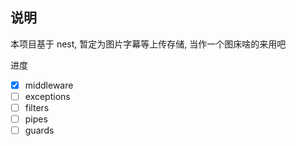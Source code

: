 ## 说明

本项目基于 nest, 暂定为图片字幕等上传存储, 当作一个图床啥的来用吧

进度

- [x] middleware
- [ ] exceptions
- [ ] filters
- [ ] pipes
- [ ] guards

